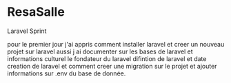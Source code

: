 # ResaSalle


Laravel Sprint

pour le premier jour j'ai appris comment installer laravel et creer un nouveau projet sur laravel aussi j ai documenter sur les bases de laravel et informations culturel le fondateur du laravel difintion de laravel et date creation de laravel et comment creer une migration sur le projet et ajouter informations sur .env du base de donnée.
